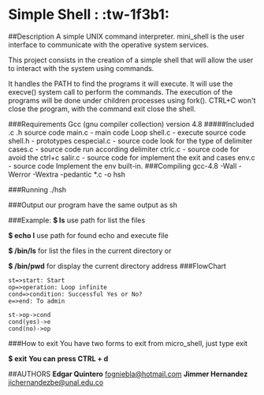 # Simple Shell : :tw-1f3b1:
##Description
A simple UNIX command interpreter. mini_shell is the user interface to communicate with the operative system services.

This project consists in the creation of a simple shell
that will allow the user to interact with the system using commands.

It handles the PATH to find the programs it will execute.
It will use the execve() system call to perform the commands.
The execution of the programs will be done under children processes using fork().
CTRL+C won't close the program, with the command exit close the shell.


###Requirements
Gcc (gnu compiler collection) version 4.8
#####Included .c .h source code
main.c - main code Loop
shell.c - execute source code
shell.h - prototypes 
cespecial.c - source code look for the type of delimiter
cases.c - source code run according delimiter
ctrlc.c - source code for avoid the ctrl+c
salir.c - source code for implement the exit and cases
env.c - source code Implement the env built-in.
###Compiling
gcc-4.8 -Wall -Werror -Wextra -pedantic *.c -o hsh

###Running
./hsh

###Output
our program have the  same output as sh

###Example:
**$ ls**
use path for list the files

**$ echo l**
use path for found echo and execute file 

**$ /bin/ls**
for list the files in the current directory or

**$ /bin/pwd**
for display the current directory address
###FlowChart

```flow
st=>start: Start
op=>operation: Loop infinite 
cond=>condition: Successful Yes or No?
e=>end: To admin

st->op->cond
cond(yes)->e
cond(no)->op
```
###How to exit
You have two forms to exit from micro_shell, just type exit

**$ exit**
**You can press CTRL + d**

##AUTHORS
**Edgar Quintero** <fogniebla@hotmail.com>
**Jimmer Hernandez** <jichernandezbe@unal.edu.co>
